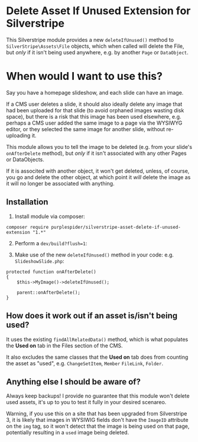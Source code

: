 # Delete Asset If Unused Extension for Silverstripe

This Silverstripe module provides a new `deleteIfUnused()` method to `SilverStripe\Assets\File` objects, which when called will delete the File, but *only* if it isn't being used anywhere, e.g. by another `Page` or `DataObject`.

# When would I want to use this?

Say you have a homepage slideshow, and each slide can have an image. 

If a CMS user deletes a slide, it should also ideally delete any image that had been uploaded for that slide (to avoid orphaned images wasting disk space), but there is a risk that this image has been used elsewhere, e.g. perhaps a CMS user added the same image to a page via the WYSIWYG editor, or they selected the same image for another slide, without re-uploading it. 

This module allows you to tell the image to be deleted (e.g. from your slide's `onAfterDelete` method), but *only* if it isn't associated with any other Pages or DataObjects. 

If it is associted with another object, it won't get deleted, unless, of course, you go and delete the other object, at which point it *will* delete the image as it will no longer be associated with anything.

## Installation

1. Install module via composer:
````
composer require purplespider/silverstripe-asset-delete-if-unused-extension "1.*"
````
2. Perform a `dev/build?flush=1`: 

3. Make use of the new `deleteIfUnused()` method in your code:
e.g. `SlideshowSlide.php`:
````
protected function onAfterDelete()
{
    $this->MyImage()->deleteIfUnused();

    parent::onAfterDelete();
}
````

## How does it work out if an asset is/isn't being used?

It uses the existing `findAllRelatedData()` method, which is what populates the **Used on** tab in the Files section of the CMS.

It also excludes the same classes that the **Used on** tab does from counting the asset as "used", e.g. `ChangeSetItem`, `Member` `FileLink`, `Folder`.

## Anything else I should be aware of?

Always keep backups! I provide no guarantee that this module won't delete used assets, it's up to you to test it fully in your desired scenareo.

Warning, if you use this on a site that has been upgraded from Silverstripe 3, it is likely that images in WYSIWIG fields don't have the `ImageID` attribute on the `img` tag, so it won't detect that the image is being used on that page, potentially resulting in a `used` image being deleted.

